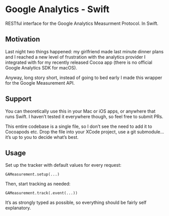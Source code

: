 # Google Analytics - Swift
RESTful interface for the Google Analytics Measurment Protocol. In Swift. 

## Motivation
Last night two things happened: my girlfriend made last minute dinner plans and I reached a new level of frustration with the analytics provider I integrated with for my recently released Cocoa app (there is no official  Google Analytics SDK for macOS). 

Anyway, long story short, instead of going to bed early I made this wrapper for the Google Measurement API. 

## Support
You can theoretically use this in your Mac or iOS apps, or anywhere that runs Swift. I haven’t tested it everywhere though, so feel free to submit PRs. 

This entire codebase is a single file, so I don’t see the need to add it to Cocoapods etc.  Drop the file into your XCode project, use a git submodule... it’s up to you to decide what’s best. 

## Usage
Set up the tracker with default values for every request:

```
GAMeasurement.setup(...)
```


Then, start tracking as needed:

```
GAMeasurement.track(.event(...))
```

It’s as strongly typed as possible, so everything should be fairly self explanatory.
